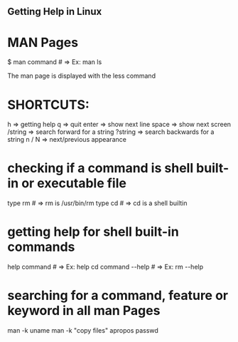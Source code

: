 
## Getting Help in Linux

# MAN Pages
$ man command     # => Ex: man ls

The man page is displayed with the less command

# SHORTCUTS:

h         => getting help
q         => quit
enter     => show next line
space     => show next screen
/string   => search forward for a string
?string   => search backwards for a string
n / N     => next/previous appearance

# checking if a command is shell built-in or executable file

type rm        # => rm is /usr/bin/rm
type cd        # => cd is a shell builtin

# getting help for shell built-in commands

help command    # => Ex: help cd
command --help  # => Ex: rm --help

# searching for a command, feature or keyword in all man Pages

man -k uname
man -k "copy files"
apropos passwd